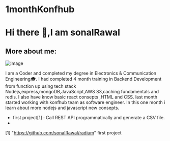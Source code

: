 # 1monthKonfhub

# Hi there 👋,I am sonalRawal 
## More about me:
![image](https://user-images.githubusercontent.com/93571637/150641465-4ac49252-fd6d-4525-930e-b16c9f3ba4cd.png)   

I am a Coder and completed my degree in Electronics & Communication Engineering🎓. I had completed 4 month training in Backend Development from function up using tech stack Nodejs,express,mongoDB,JavaScript,AWS S3,caching fundamentals and redis. I also have know basic react consepts ,HTML and CSS. last month started working with konfhub team as software engineer. In this one month i learn about more nodejs and javascript new consepts.  

- first project[1] : Call REST API programmatically and generate a CSV file.
- 
[1] "https://github.com/sonalRawal/radium"   first project
